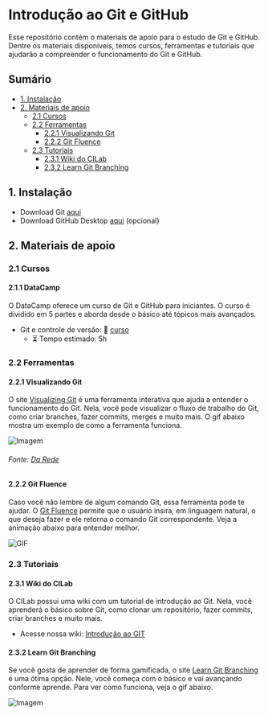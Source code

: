 # Introdução ao Git e GitHub 

Esse repositório contém o materiais de apoio para o estudo de Git e GitHub. Dentre os materiais disponíveis, temos cursos, ferramentas e tutoriais que ajudarão a compreender o funcionamento do Git e GitHub. 

## Sumário

- [1. Instalação](#1-instalação)
- [2. Materiais de apoio](#2-materiais-de-apoio)
   - [2.1 Cursos](#21-cursos)
   - [2.2 Ferramentas](#22-ferramentas)
      - [2.2.1 Visualizando Git](#221-visualizando-git)
      - [2.2.2 Git Fluence](#222-git-fluence)
   - [2.3 Tutoriais](#23-tutoriais)
      - [2.3.1 Wiki do CILab](#231-wiki-do-cilab)
      - [2.3.2 Learn Git Branching](#232-learn-git-branching)


## 1. Instalação

* Download Git [aqui](https://git-scm.com/downloads)
* Download GitHub Desktop [aqui](https://desktop.github.com/) (opcional)

## 2. Materiais de apoio

### 2.1 Cursos

#### 2.1.1 DataCamp
   O DataCamp oferece um curso de Git e GitHub para iniciantes. O curso é dividido em 5 partes e aborda desde o básico até tópicos mais avançados.
   - Git e controle de versão: 🤜 [curso](https://www.dataquest.io/course/git-and-vcs/)
      - :hourglass_flowing_sand: Tempo estimado: 5h

### 2.2 Ferramentas

#### 2.2.1 Visualizando Git

O site [Visualizing Git](http://git-school.github.io/visualizing-git/) é uma ferramenta interativa que ajuda a entender o funcionamento do Git. Nela, você pode visualizar o fluxo de trabalho do Git, como criar branches, fazer commits, merges e muito mais. O gif abaixo mostra um exemplo de como a ferramenta funciona.

![Imagem](https://www.darede.com.br/wp-content/uploads/2023/01/git-checkout-head.gif)
###### Fonte: [Da Rede](https://www.darede.com.br/)


#### 2.2.2 Git Fluence

Caso você não lembre de algum comando Git, essa ferramenta pode te ajudar. O [Git Fluence](https://gitfluence.com/) permite que o usuário insira, em linguagem natural, o que deseja fazer e ele retorna o comando Git correspondente. Veja a animação abaixo para entender melhor.

![GIF](https://github.com/user-attachments/assets/98125401-c9a2-4d03-94da-c2954b041636)

### 2.3 Tutoriais

#### 2.3.1 Wiki do CILab

O CILab possui uma wiki com um tutorial de introdução ao Git. Nela, você aprenderá o básico sobre Git, como clonar um repositório, fazer commits, criar branches e muito mais.
 
 - Acesse nossa wiki: [Introdução ao GIT](https://github.com/cilab-ufersa/git/wiki)

#### 2.3.2 Learn Git Branching

Se você gosta de aprender de forma gamificada, o site [Learn Git Branching](https://learngitbranching.js.org/) é uma ótima opção. Nele, você começa com o básico e vai avançando conforme aprende. Para ver como funciona, veja o gif abaixo.

![Imagem](https://user-images.githubusercontent.com/6324814/108740487-02c3c400-7536-11eb-9dd1-53275cdf76fb.gif)
